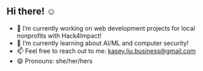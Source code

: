 ## Hi there! ☺️

- 🔭 I’m currently working on web development projects for local nonprofits with Hack4Impact!
- 🌱 I’m currently learning about AI/ML and computer security!
- 📫 Feel free to reach out to me: kasey.liu.business@gmail.com
- 😄 Pronouns: she/her/hers

<!--
**kaseyliu/kaseyliu** is a ✨ _special_ ✨ repository because its `README.md` (this file) appears on your GitHub profile.

- 🔭 I’m currently working on ...
- 🌱 I’m currently learning ...
- 👯 I’m looking to collaborate on ...
- 🤔 I’m looking for help with ...
- 💬 Ask me about ...
- 📫 How to reach me: ...
- 😄 Pronouns: ...
- ⚡ Fun fact: ...
-->
